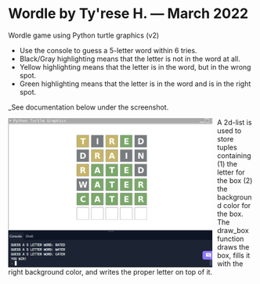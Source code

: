 # Wordle by Ty'rese H. — March 2022

Wordle game using Python turtle graphics (v2)

* Use the console to guess a 5-letter word within 6 tries.
* Black/Gray highlighting means that the letter is not in the word at all.
* Yellow highlighting means that the letter is in the word, but in the wrong spot.
* Green highlighting means that the letter is in the word and is in the right spot.

_See documentation below under the screenshot.

<img src="screen.png"
     alt="screenshot"
     style="float: left; margin-right: 10px;" 
     width="417" 
     height="305"/>
     


A 2d-list is used to store tuples containing (1) the letter for the box (2) the background color for the box. The draw_box function draws the box, fills it with the right background color, and writes the proper letter on top of it.
